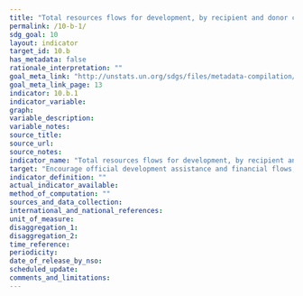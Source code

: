 ```yaml
---
title: "Total resources flows for development, by recipient and donor countries and type of flow (e.g. official development assistance, foreign direct investment and other flows)"
permalink: /10-b-1/
sdg_goal: 10
layout: indicator
target_id: 10.b
has_metadata: false
rationale_interpretation: ""
goal_meta_link: "http://unstats.un.org/sdgs/files/metadata-compilation/Metadata-Goal-10.pdf"
goal_meta_link_page: 13
indicator: 10.b.1
indicator_variable: 
graph: 
variable_description: 
variable_notes: 
source_title: 
source_url: 
source_notes: 
indicator_name: "Total resources flows for development, by recipient and donor countries and type of flow (e.g. official development assistance, foreign direct investment and other flows)"
target: "Encourage official development assistance and financial flows, including foreign direct investment, to States where the need is greatest, in particular least developed countries, African countries, Small Island developing States and landlocked developing countries, in accordance with their national plans and programmes."
indicator_definition: ""
actual_indicator_available: 
method_of_computation: ""
sources_and_data_collection: 
international_and_national_references: 
unit_of_measure: 
disaggregation_1: 
disaggregation_2: 
time_reference: 
periodicity: 
date_of_release_by_nso: 
scheduled_update: 
comments_and_limitations: 
---
```


